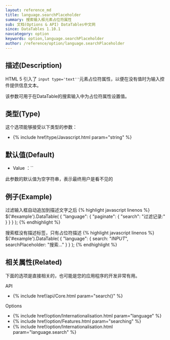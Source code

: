 ```yaml
---
layout: reference_md
title: language.searchPlaceholder
summary: 搜索输入框元素占位符属性
sub: 文档(Options & API) DataTables中文网
since: DataTables 1.10.1
navcategory: option
keywords: option,language.searchPlaceholder
author: /reference/option/language.searchPlaceholder
---
```


## 描述(Description)


HTML 5 引入了 `input type='text''`元素占位符属性，以便在没有值时为输入控件提供信息文本。

该参数可用于在DataTable的搜索输入中为占位符属性设置值。


## 类型(Type)
这个选项能够接受以下类型的参数：

- {% include href/type/Javascript.html param="string" %}


## 默认值(Default)
- Value ：``

此参数的默认值为空字符串，表示最终用户是看不见的

 
## 例子(Example)

过滤输入框自动追加到描述文字之后
{% highlight javascript linenos %}
$('#example').DataTable( {
    "language": {
        "paginate": {
          "search": "过滤记录:"
        }
      }
} );
{% endhighlight %}

搜索框没有描述标签，只有占位符描述
{% highlight javascript linenos %}
$('#example').DataTable( {
    "language": {
        search: "_INPUT_",
        searchPlaceholder: "搜索..."
      }
} );
{% endhighlight %}

 
## 相关属性(Related)
下面的选项是直接相关的，也可能是您的应用程序的开发非常有用。

API

- {% include href/api/Core.html param="search()" %}


Options

- {% include href/option/Internationalisation.html param="language" %}
- {% include href/option/Features.html param="searching" %}
- {% include href/option/Internationalisation.html param="language.search" %}